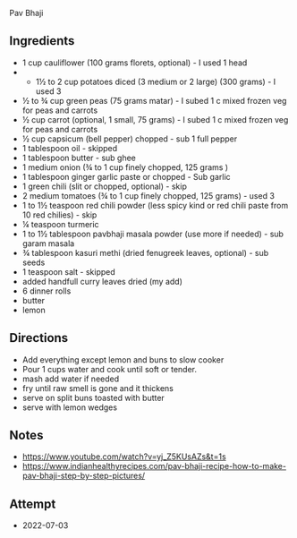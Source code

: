 Pav Bhaji

## Ingredients
* 1 cup cauliflower (100 grams florets, optional) - I used 1 head
* * 1½ to 2 cup potatoes diced (3 medium or 2 large) (300 grams) - I used 3
* ½ to ¾ cup green peas (75 grams matar) - I subed 1 c mixed frozen veg for peas and carrots
* ½ cup carrot (optional, 1 small, 75 grams) - I subed 1 c mixed frozen veg for peas and carrots
* ½ cup capsicum (bell pepper) chopped - sub 1 full pepper
* 1 tablespoon oil - skipped
* 1 tablespoon butter - sub ghee
* 1 medium onion (¾ to 1 cup finely chopped, 125 grams )
* 1 tablespoon ginger garlic paste or chopped - Sub garlic
* 1 green chili (slit or chopped, optional) - skip
* 2 medium tomatoes (¾ to 1 cup finely chopped, 125 grams) - used 3
* 1 to 1½ teaspoon red chili powder (less spicy kind or red chili paste from 10 red chilies) - skip
* ¼ teaspoon turmeric
* 1 to 1½ tablespoon pavbhaji masala powder (use more if needed) - sub garam masala
* ¾ tablespoon kasuri methi (dried fenugreek leaves, optional) - sub seeds
* 1 teaspoon salt - skipped
* added handfull curry leaves dried (my add)
* 6 dinner rolls
* butter
* lemon

## Directions
* Add everything except lemon and buns to slow cooker
* Pour 1 cups water and cook until soft or tender.
* mash add water if needed
* fry until raw smell is gone and it thickens
* serve on split buns toasted with butter
* serve with lemon wedges

## Notes
* https://www.youtube.com/watch?v=yj_Z5KUsAZs&t=1s
* https://www.indianhealthyrecipes.com/pav-bhaji-recipe-how-to-make-pav-bhaji-step-by-step-pictures/

## Attempt
* 2022-07-03
